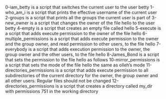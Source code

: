 0-iam_betty is a script that switches the current user to the user betty
1-who_am_i is a script that prints the effective username of the current user
2-groups is a script that prints all the groups the current user is part of
3-new_owner is a script that changes the owner of the file hello to the user betty
4-empty is a script that creates an empty file called hello
5-execute is a script that adds execute permission to the owner of the file hello
6-multiple_permissions is a script that adds execute permission to the owner and the group owner, and read permission to other users, to the file hello
7-everybody is a script that adds execution permission to the owner, the group owner and the other users, to the file hello
8-James_Bond is a script that sets the permission to the file hello as follows
10-mirror_permissions is a script that sets the mode of the file hello the same as olleh’s mode
11-directories_permissions is a script that adds execute permission to all subdirectories of the current directory for the owner, the group owner and all other users. Regular files should not be changed
12-directories_permissions is  a script that creates a directory called my_dir with permissions 751 in the working directory
